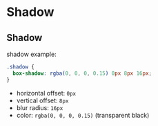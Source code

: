 # Shadow

## Shadow

shadow example:

```css
.shadow {
  box-shadow: rgba(0, 0, 0, 0.15) 0px 8px 16px;
}
```

- horizontal offset: `0px`
- vertical offset: `8px`
- blur radius: `16px`
- color: `rgba(0, 0, 0, 0.15)` (transparent black)
